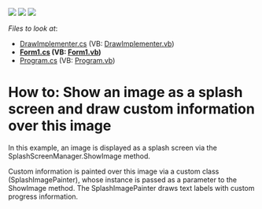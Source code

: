 <!-- default badges list -->
![](https://img.shields.io/endpoint?url=https://codecentral.devexpress.com/api/v1/VersionRange/128622341/11.2.8%2B)
[![](https://img.shields.io/badge/Open_in_DevExpress_Support_Center-FF7200?style=flat-square&logo=DevExpress&logoColor=white)](https://supportcenter.devexpress.com/ticket/details/E3719)
[![](https://img.shields.io/badge/📖_How_to_use_DevExpress_Examples-e9f6fc?style=flat-square)](https://docs.devexpress.com/GeneralInformation/403183)
<!-- default badges end -->
<!-- default file list -->
*Files to look at*:

* [DrawImplementer.cs](./CS/DrawImplementer.cs) (VB: [DrawImplementer.vb](./VB/DrawImplementer.vb))
* **[Form1.cs](./CS/Form1.cs) (VB: [Form1.vb](./VB/Form1.vb))**
* [Program.cs](./CS/Program.cs) (VB: [Program.vb](./VB/Program.vb))
<!-- default file list end -->
# How to: Show an image as a splash screen and draw custom information over this image


<p>In this example, an image is displayed as a splash screen via the SplashScreenManager.ShowImage method.</p><p>Custom information is painted over this image via a custom class (SplashImagePainter), whose instance is passed as a parameter to the ShowImage method. The SplashImagePainter draws text labels with custom progress information.</p>

<br/>


